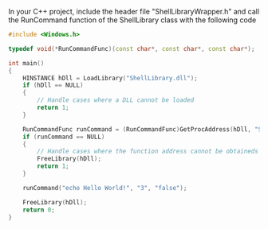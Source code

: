 In your C++ project, include the header file "ShellLibraryWrapper.h" and call the RunCommand function of the ShellLibrary class with the following code

```c++
#include <Windows.h>

typedef void(*RunCommandFunc)(const char*, const char*, const char*);

int main()
{
    HINSTANCE hDll = LoadLibrary("ShellLibrary.dll");
    if (hDll == NULL)
    {
        // Handle cases where a DLL cannot be loaded
        return 1;
    }

    RunCommandFunc runCommand = (RunCommandFunc)GetProcAddress(hDll, "ShellLibrary.Shell.RunCommand");
    if (runCommand == NULL)
    {
        // Handle cases where the function address cannot be obtaineds
        FreeLibrary(hDll);
        return 1;
    }

    runCommand("echo Hello World!", "3", "false");

    FreeLibrary(hDll);
    return 0;
}
```